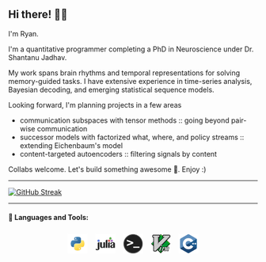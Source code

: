 Hi there! 🙋‍♂️
---

I'm Ryan.

I'm a quantitative programmer completing a PhD in Neuroscience under Dr. Shantanu Jadhav.

My work spans brain rhythms and temporal representations for solving memory-guided tasks. I have extensive experience in time-series analysis, Bayesian decoding, and emerging statistical sequence models.

Looking forward, I'm planning projects in a few areas
- communication subspaces with tensor methods :: going beyond pair-wise communication
- successor models with factorized what, where, and policy streams :: extending Eichenbaum's model
- content-targeted autoencoders :: filtering signals by content

Collabs welcome. Let's build something awesome 🧨. Enjoy :)

---

[![GitHub Streak](http://github-readme-streak-stats.herokuapp.com?user=synapticsage&theme=dark)](https://git.io/streak-stats)

--- 
#### 🧰 Languages and Tools:
<p align="center">
<img src="https://raw.githubusercontent.com/github/explore/80688e429a7d4ef2fca1e82350fe8e3517d3494d/topics/python/python.png" alt="Python" height="40" style="vertical-align:top; margin:6px">
  
<img src="https://raw.githubusercontent.com/github/explore/80688e429a7d4ef2fca1e82350fe8e3517d3494d/topics/julia/julia.png" alt="Julia" height="40" style="vertical-align:top; margin:6px">
  
<img src="https://raw.githubusercontent.com/github/explore/80688e429a7d4ef2fca1e82350fe8e3517d3494d/topics/terminal/terminal.png" alt="Terminal" height="40" style="vertical-align:top; margin:6px">
  
<img src="https://raw.githubusercontent.com/github/explore/80688e429a7d4ef2fca1e82350fe8e3517d3494d/topics/vim/vim.png" alt="vim" height="40" style="vertical-align:top; margin:6px">

<img src="https://github.com/github/explore/blob/main/topics/cpp/cpp.png?raw=true" alt="cpp" height="40" style="vertical-align:top; margin:6px">
</p>
